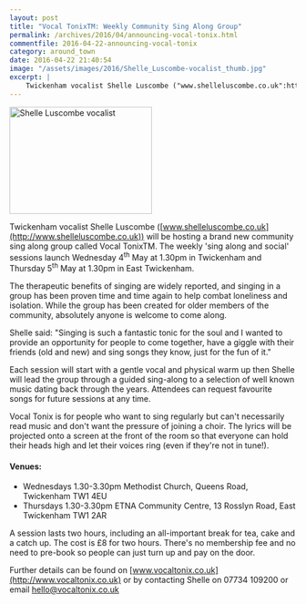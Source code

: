 ```yaml
---
layout: post
title: "Vocal TonixTM: Weekly Community Sing Along Group"
permalink: /archives/2016/04/announcing-vocal-tonix.html
commentfile: 2016-04-22-announcing-vocal-tonix
category: around_town
date: 2016-04-22 21:40:54
image: "/assets/images/2016/Shelle_Luscombe-vocalist_thumb.jpg"
excerpt: |
    Twickenham vocalist Shelle Luscombe ("www.shelleluscombe.co.uk":http://www.shelleluscombe.co.uk) will be hosting a brand new community sing along group called Vocal TonixTM. The weekly 'sing along and social' sessions launch Wednesday 4<sup>th</sup> May at 1.30pm in Twickenham and Thursday 5<sup>th</sup> May at 1.30pm in East Twickenham.
---
```


<a href="/assets/images/2016/Shelle_Luscombe-vocalist.jpg" title="See larger version of - Shelle Luscombe vocalist"><img src="/assets/images/2016/Shelle_Luscombe-vocalist_thumb.jpg" width="250" height="188" alt="Shelle Luscombe vocalist" class="photo right" /></a>

Twickenham vocalist Shelle Luscombe ([www.shelleluscombe.co.uk](http://www.shelleluscombe.co.uk)) will be hosting a brand new community sing along group called Vocal TonixTM. The weekly 'sing along and social' sessions launch Wednesday 4<sup>th</sup> May at 1.30pm in Twickenham and Thursday 5<sup>th</sup> May at 1.30pm in East Twickenham.

The therapeutic benefits of singing are widely reported, and singing in a group has been proven time and time again to help combat loneliness and isolation. While the group has been created for older members of the community, absolutely anyone is welcome to come along.

Shelle said: "Singing is such a fantastic tonic for the soul and I wanted to provide an opportunity for people to come together, have a giggle with their friends (old and new) and sing songs they know, just for the fun of it."

Each session will start with a gentle vocal and physical warm up then Shelle will lead the group through a guided sing-along to a selection of well known music dating back through the years. Attendees can request favourite songs for future sessions at any time.

Vocal Tonix is for people who want to sing regularly but can't necessarily read music and don't want the pressure of joining a choir. The lyrics will be projected onto a screen at the front of the room so that everyone can hold their heads high and let their voices ring (even if they're not in tune!).

#### Venues:

-   Wednesdays 1.30-3.30pm Methodist Church, Queens Road, Twickenham TW1 4EU
-   Thursdays 1.30-3.30pm ETNA Community Centre, 13 Rosslyn Road, East Twickenham TW1 2AR

A session lasts two hours, including an all-important break for tea, cake and a catch up. The cost is £8 for two hours. There's no membership fee and no need to pre-book so people can just turn up and pay on the door.

Further details can be found on [www.vocaltonix.co.uk](http://www.vocaltonix.co.uk) or by contacting Shelle on 07734 109200 or email <hello@vocaltonix.co.uk>
